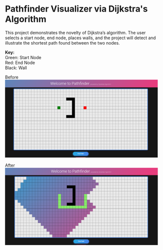 # Pathfinder Visualizer via Dijkstra's Algorithm

This project demonstrates the novelty of Dijkstra’s algorithm.
The user selects a start node, end node, places walls, and the project will detect and illustrate the shortest path found between the two nodes.

<strong>Key:</strong><br/>
Green: Start Node<br/>
Red: End Node<br/>
Black: Wall<br/>

Before
<img src="/public/Pathfinder1.png">

After
<img src="/public/Pathfinder2.png">

